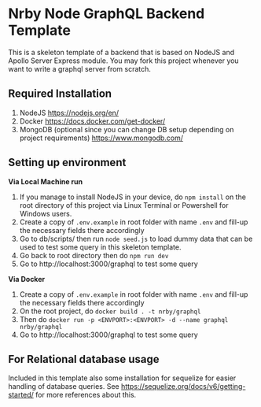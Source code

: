 # Nrby Node GraphQL Backend Template

This is a skeleton template of a backend that is based on NodeJS and Apollo Server Express module. You may fork this project whenever you want to write a graphql server from scratch.


## Required Installation

1. NodeJS https://nodejs.org/en/
2. Docker https://docs.docker.com/get-docker/
3. MongoDB (optional since you can change DB setup depending on project requirements) https://www.mongodb.com/

## Setting up environment

**Via Local Machine run**
1. If you manage to install NodeJS in your device, do `npm install` on the root directory of this project via Linux Terminal or Powershell for Windows users.
2. Create a copy of `.env.example` in root folder with name `.env` and fill-up the necessary fields there accordingly
3. Go to db/scripts/ then run `node seed.js` to load dummy data that can be used to test some query in this skeleton template.
4. Go back to root directory then do `npm run dev`
5. Go to http://localhost:3000/graphql to test some query

**Via Docker**
1. Create a copy of `.env.example` in root folder with name `.env` and fill-up the necessary fields there accordingly
2. On the root project, do `docker build . -t nrby/graphql`
3. Then do `docker run -p <ENVPORT>:<ENVPORT> -d --name graphql nrby/graphql`
4. Go to http://localhost:3000/graphql to test some query

## For Relational database usage

Included in this template also some installation for sequelize for easier handling of database queries. See https://sequelize.org/docs/v6/getting-started/ for more references about this.